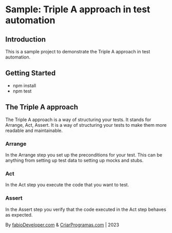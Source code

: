 # Sample: Triple A approach in test automation

## Introduction

This is a sample project to demonstrate the Triple A approach in test automation.

## Getting Started

- npm install
- npm test

## The Triple A approach

The Triple A approach is a way of structuring your tests. It stands for Arrange, Act, Assert. It is a way of structuring your tests to make them more readable and maintainable.

### Arrange

In the Arrange step you set up the preconditions for your test. This can be anything from setting up test data to setting up mocks and stubs.

### Act

In the Act step you execute the code that you want to test.

### Assert

In the Assert step you verify that the code executed in the Act step behaves as expected.

By [fabioDeveloper.com](https://www.fabioDeveloper.com) & [CriarProgramas.com](https://www.criarprogramas.com) | 2023
